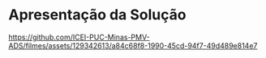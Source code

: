 # Apresentação da Solução




https://github.com/ICEI-PUC-Minas-PMV-ADS/filmes/assets/129342613/a84c68f8-1990-45cd-94f7-49d489e814e7

